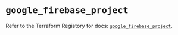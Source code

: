 # `google_firebase_project`

Refer to the Terraform Registory for docs: [`google_firebase_project`](https://registry.terraform.io/providers/hashicorp/google-beta/4.83.0/docs/resources/google_firebase_project).

